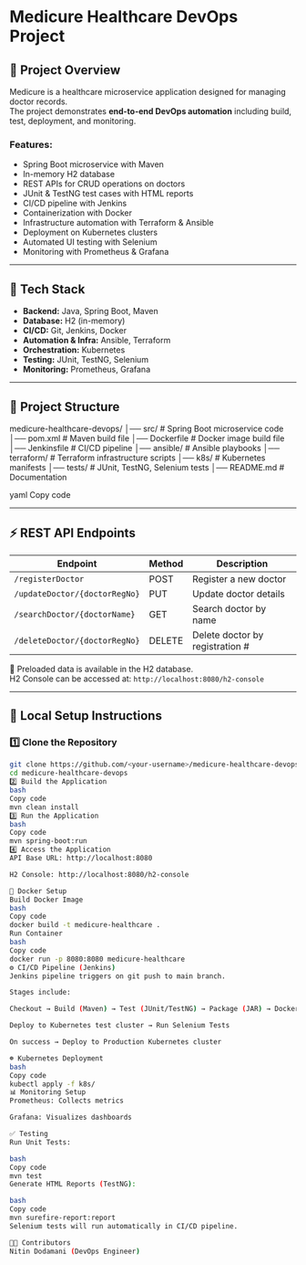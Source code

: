 # Medicure Healthcare DevOps Project

## 📌 Project Overview
Medicure is a healthcare microservice application designed for managing doctor records.  
The project demonstrates **end-to-end DevOps automation** including build, test, deployment, and monitoring.

### Features:
- Spring Boot microservice with Maven
- In-memory H2 database
- REST APIs for CRUD operations on doctors
- JUnit & TestNG test cases with HTML reports
- CI/CD pipeline with Jenkins
- Containerization with Docker
- Infrastructure automation with Terraform & Ansible
- Deployment on Kubernetes clusters
- Automated UI testing with Selenium
- Monitoring with Prometheus & Grafana

---

## 🚀 Tech Stack
- **Backend:** Java, Spring Boot, Maven
- **Database:** H2 (in-memory)
- **CI/CD:** Git, Jenkins, Docker
- **Automation & Infra:** Ansible, Terraform
- **Orchestration:** Kubernetes
- **Testing:** JUnit, TestNG, Selenium
- **Monitoring:** Prometheus, Grafana

---

## 📂 Project Structure
medicure-healthcare-devops/
│── src/ # Spring Boot microservice code
│── pom.xml # Maven build file
│── Dockerfile # Docker image build file
│── Jenkinsfile # CI/CD pipeline
│── ansible/ # Ansible playbooks
│── terraform/ # Terraform infrastructure scripts
│── k8s/ # Kubernetes manifests
│── tests/ # JUnit, TestNG, Selenium tests
│── README.md # Documentation

yaml
Copy code

---

## ⚡ REST API Endpoints

| Endpoint                          | Method  | Description                     |
|-----------------------------------|---------|---------------------------------|
| `/registerDoctor`                 | POST    | Register a new doctor           |
| `/updateDoctor/{doctorRegNo}`     | PUT     | Update doctor details           |
| `/searchDoctor/{doctorName}`      | GET     | Search doctor by name           |
| `/deleteDoctor/{doctorRegNo}`     | DELETE  | Delete doctor by registration # |

📌 Preloaded data is available in the H2 database.  
H2 Console can be accessed at: `http://localhost:8080/h2-console`  

---

## 🔧 Local Setup Instructions

### 1️⃣ Clone the Repository
```bash
git clone https://github.com/<your-username>/medicure-healthcare-devops.git
cd medicure-healthcare-devops
2️⃣ Build the Application
bash
Copy code
mvn clean install
3️⃣ Run the Application
bash
Copy code
mvn spring-boot:run
4️⃣ Access the Application
API Base URL: http://localhost:8080

H2 Console: http://localhost:8080/h2-console

🐳 Docker Setup
Build Docker Image
bash
Copy code
docker build -t medicure-healthcare .
Run Container
bash
Copy code
docker run -p 8080:8080 medicure-healthcare
⚙️ CI/CD Pipeline (Jenkins)
Jenkins pipeline triggers on git push to main branch.

Stages include:

Checkout → Build (Maven) → Test (JUnit/TestNG) → Package (JAR) → Dockerize

Deploy to Kubernetes test cluster → Run Selenium Tests

On success → Deploy to Production Kubernetes cluster

☸️ Kubernetes Deployment
bash
Copy code
kubectl apply -f k8s/
📊 Monitoring Setup
Prometheus: Collects metrics

Grafana: Visualizes dashboards

✅ Testing
Run Unit Tests:

bash
Copy code
mvn test
Generate HTML Reports (TestNG):

bash
Copy code
mvn surefire-report:report
Selenium tests will run automatically in CI/CD pipeline.

👨‍💻 Contributors
Nitin Dodamani (DevOps Engineer)

